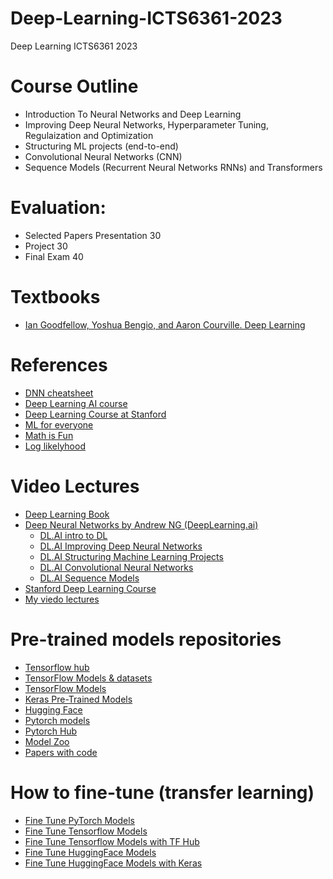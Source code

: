 # Deep-Learning-ICTS6361-2023
Deep Learning ICTS6361 2023

# Course Outline 
* Introduction To Neural Networks and Deep Learning 
* Improving Deep Neural Networks, Hyperparameter Tuning, Regulaization and Optimization
* Structuring ML projects (end-to-end) 
* Convolutional Neural Networks (CNN)
* Sequence Models (Recurrent Neural Networks RNNs) and Transformers 


# Evaluation:
*	Selected Papers Presentation 30
*	Project 30
*	Final Exam 40

# Textbooks
* [Ian Goodfellow, Yoshua Bengio, and Aaron Courville. Deep Learning](https://www.deeplearningbook.org/)


# References 
* [DNN cheatsheet](https://stanford.edu/~shervine/teaching/cs-230/cheatsheet-recurrent-neural-networks)
* [Deep Learning AI course](https://www.deeplearning.ai/courses/deep-learning-specialization/)
* [Deep Learning Course at Stanford](https://cs230.stanford.edu/)
* [ML for everyone](https://vas3k.com/blog/machine_learning/)
* [Math is Fun](https://www.mathsisfun.com/)
* [Log likelyhood](http://rasbt.github.io/mlxtend/user_guide/classifier/LogisticRegression/)

# Video Lectures 
* [Deep Learning Book](https://youtube.com/playlist?list=PLsXu9MHQGs8df5A4PzQGw-kfviylC-R9b)
* [Deep Neural Networks by Andrew NG  (DeepLearning.ai)](https://youtube.com/playlist?list=PLpFsSf5Dm-pd5d3rjNtIXUHT-v7bdaEIe)
	* [DL.AI intro to DL](https://youtube.com/playlist?list=PLkDaE6sCZn6Ec-XTbcX1uRg2_u4xOEky0)
	* [DL.AI Improving Deep Neural Networks](https://youtube.com/playlist?list=PLkDaE6sCZn6Hn0vK8co82zjQtt3T2Nkqc)
	* [DL.AI Structuring Machine Learning Projects](https://youtube.com/playlist?list=PLkDaE6sCZn6E7jZ9sN_xHwSHOdjUxUW_b)
	* [DL.AI Convolutional Neural Networks](https://youtube.com/playlist?list=PLkDaE6sCZn6Gl29AoE31iwdVwSG-KnDzF)
	* [DL.AI Sequence Models](https://youtube.com/playlist?list=PLkDaE6sCZn6F6wUI9tvS_Gw1vaFAx6rd6)
* [Stanford Deep Learning Course ](https://youtube.com/playlist?list=PLoROMvodv4rOABXSygHTsbvUz4G_YQhOb)	
* [My viedo lectures](https://youtube.com/playlist?list=PL39RMbpB79NOmRg7j6eIJ_nZg8B4avBCP)

# Pre-trained models repositories 
* [Tensorflow hub](https://tfhub.dev/)
* [TensorFlow Models & datasets](https://www.tensorflow.org/resources/models-datasets)
* [TensorFlow Models](https://github.com/tensorflow/models)
* [Keras Pre-Trained Models](https://www.learnopencv.com/keras-tutorial-transfer-learning-using-pre-trained-models/)
* [Hugging Face](https://huggingface.co/models)
* [Pytorch models](https://pytorch.org/vision/stable/models.html)
* [Pytorch Hub](https://pytorch.org/hub/)
* [Model Zoo](https://modelzoo.co/)
* [Papers with code](https://paperswithcode.com/)

# How to fine-tune (transfer learning) 
* [Fine Tune PyTorch Models](https://pytorch.org/tutorials/beginner/finetuning_torchvision_models_tutorial.html)
* [Fine Tune Tensorflow Models](https://www.tensorflow.org/tutorials/images/transfer_learning)
* [Fine Tune Tensorflow Models with TF Hub](https://www.tensorflow.org/tutorials/images/transfer_learning_with_hub)
* [Fine Tune HuggingFace Models](https://huggingface.co/docs/transformers/training)
* [Fine Tune HuggingFace Models with Keras](https://huggingface.co/course/chapter3/3?fw=tf)
